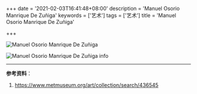 +++
date = '2021-02-03T16:41:48+08:00'
description = 'Manuel Osorio Manrique De Zuñiga'
keywords = ['艺术']
tags = ['艺术']
title = 'Manuel Osorio Manrique De Zuñiga'

+++

![Manuel Osorio Manrique De Zuñiga](/images/manuel-osorio-manrique-de-zuñiga.jpeg)

![Manuel Osorio Manrique De Zuñiga info](/images/manuel-osorio-manrique-de-zuñiga-info.jpeg)

---

**参考资料**：

1. <https://www.metmuseum.org/art/collection/search/436545>

